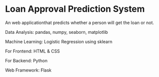 # Loan Approval Prediction System
An web applicationthat predicts whether a person will get the loan or not.


Data Analysis: pandas, numpy, seaborn, matplotlib

Machine Learning: Logistic Regression using sklearn

For Frontend: HTML & CSS 

For Backend: Python

Web Framework: Flask
